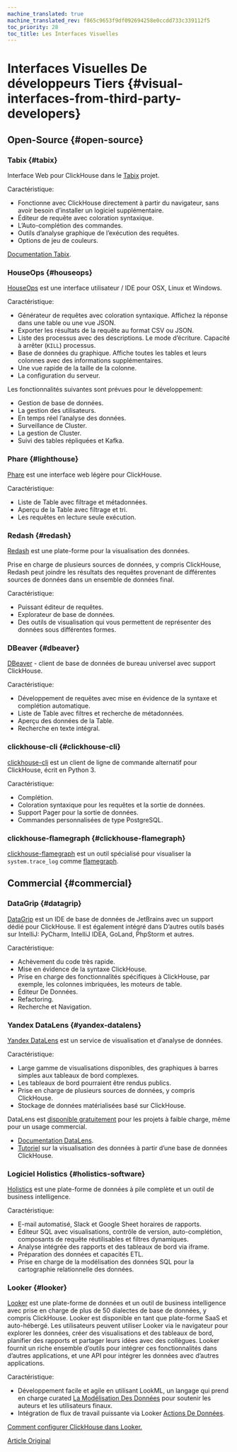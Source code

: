```yaml
---
machine_translated: true
machine_translated_rev: f865c9653f9df092694258e0ccdd733c339112f5
toc_priority: 28
toc_title: Les Interfaces Visuelles
---
```


# Interfaces Visuelles De développeurs Tiers {#visual-interfaces-from-third-party-developers}

## Open-Source {#open-source}

### Tabix {#tabix}

Interface Web pour ClickHouse dans le [Tabix](https://github.com/tabixio/tabix) projet.

Caractéristique:

-   Fonctionne avec ClickHouse directement à partir du navigateur, sans avoir besoin d’installer un logiciel supplémentaire.
-   Éditeur de requête avec coloration syntaxique.
-   L’Auto-complétion des commandes.
-   Outils d’analyse graphique de l’exécution des requêtes.
-   Options de jeu de couleurs.

[Documentation Tabix](https://tabix.io/doc/).

### HouseOps {#houseops}

[HouseOps](https://github.com/HouseOps/HouseOps) est une interface utilisateur / IDE pour OSX, Linux et Windows.

Caractéristique:

-   Générateur de requêtes avec coloration syntaxique. Affichez la réponse dans une table ou une vue JSON.
-   Exporter les résultats de la requête au format CSV ou JSON.
-   Liste des processus avec des descriptions. Le mode d’écriture. Capacité à arrêter (`KILL`) processus.
-   Base de données du graphique. Affiche toutes les tables et leurs colonnes avec des informations supplémentaires.
-   Une vue rapide de la taille de la colonne.
-   La configuration du serveur.

Les fonctionnalités suivantes sont prévues pour le développement:

-   Gestion de base de données.
-   La gestion des utilisateurs.
-   En temps réel l’analyse des données.
-   Surveillance de Cluster.
-   La gestion de Cluster.
-   Suivi des tables répliquées et Kafka.

### Phare {#lighthouse}

[Phare](https://github.com/VKCOM/lighthouse) est une interface web légère pour ClickHouse.

Caractéristique:

-   Liste de Table avec filtrage et métadonnées.
-   Aperçu de la Table avec filtrage et tri.
-   Les requêtes en lecture seule exécution.

### Redash {#redash}

[Redash](https://github.com/getredash/redash) est une plate-forme pour la visualisation des données.

Prise en charge de plusieurs sources de données, y compris ClickHouse, Redash peut joindre les résultats des requêtes provenant de différentes sources de données dans un ensemble de données final.

Caractéristique:

-   Puissant éditeur de requêtes.
-   Explorateur de base de données.
-   Des outils de visualisation qui vous permettent de représenter des données sous différentes formes.

### DBeaver {#dbeaver}

[DBeaver](https://dbeaver.io/) - client de base de données de bureau universel avec support ClickHouse.

Caractéristique:

-   Développement de requêtes avec mise en évidence de la syntaxe et complétion automatique.
-   Liste de Table avec filtres et recherche de métadonnées.
-   Aperçu des données de la Table.
-   Recherche en texte intégral.

### clickhouse-cli {#clickhouse-cli}

[clickhouse-cli](https://github.com/hatarist/clickhouse-cli) est un client de ligne de commande alternatif pour ClickHouse, écrit en Python 3.

Caractéristique:

-   Complétion.
-   Coloration syntaxique pour les requêtes et la sortie de données.
-   Support Pager pour la sortie de données.
-   Commandes personnalisées de type PostgreSQL.

### clickhouse-flamegraph {#clickhouse-flamegraph}

[clickhouse-flamegraph](https://github.com/Slach/clickhouse-flamegraph) est un outil spécialisé pour visualiser la `system.trace_log` comme [flamegraph](http://www.brendangregg.com/flamegraphs.html).

## Commercial {#commercial}

### DataGrip {#datagrip}

[DataGrip](https://www.jetbrains.com/datagrip/) est un IDE de base de données de JetBrains avec un support dédié pour ClickHouse. Il est également intégré dans D’autres outils basés sur IntelliJ: PyCharm, IntelliJ IDEA, GoLand, PhpStorm et autres.

Caractéristique:

-   Achèvement du code très rapide.
-   Mise en évidence de la syntaxe ClickHouse.
-   Prise en charge des fonctionnalités spécifiques à ClickHouse, par exemple, les colonnes imbriquées, les moteurs de table.
-   Éditeur De Données.
-   Refactoring.
-   Recherche et Navigation.

### Yandex DataLens {#yandex-datalens}

[Yandex DataLens](https://cloud.yandex.ru/services/datalens) est un service de visualisation et d’analyse de données.

Caractéristique:

-   Large gamme de visualisations disponibles, des graphiques à barres simples aux tableaux de bord complexes.
-   Les tableaux de bord pourraient être rendus publics.
-   Prise en charge de plusieurs sources de données, y compris ClickHouse.
-   Stockage de données matérialisées basé sur ClickHouse.

DataLens est [disponible gratuitement](https://cloud.yandex.com/docs/datalens/pricing) pour les projets à faible charge, même pour un usage commercial.

-   [Documentation DataLens](https://cloud.yandex.com/docs/datalens/).
-   [Tutoriel](https://cloud.yandex.com/docs/solutions/datalens/data-from-ch-visualization) sur la visualisation des données à partir d’une base de données ClickHouse.

### Logiciel Holistics {#holistics-software}

[Holistics](https://www.holistics.io/) est une plate-forme de données à pile complète et un outil de business intelligence.

Caractéristique:

-   E-mail automatisé, Slack et Google Sheet horaires de rapports.
-   Éditeur SQL avec visualisations, contrôle de version, auto-complétion, composants de requête réutilisables et filtres dynamiques.
-   Analyse intégrée des rapports et des tableaux de bord via iframe.
-   Préparation des données et capacités ETL.
-   Prise en charge de la modélisation des données SQL pour la cartographie relationnelle des données.

### Looker {#looker}

[Looker](https://looker.com) est une plate-forme de données et un outil de business intelligence avec prise en charge de plus de 50 dialectes de base de données, y compris ClickHouse. Looker est disponible en tant que plate-forme SaaS et auto-hébergé. Les utilisateurs peuvent utiliser Looker via le navigateur pour explorer les données, créer des visualisations et des tableaux de bord, planifier des rapports et partager leurs idées avec des collègues. Looker fournit un riche ensemble d’outils pour intégrer ces fonctionnalités dans d’autres applications, et une API
pour intégrer les données avec d’autres applications.

Caractéristique:

-   Développement facile et agile en utilisant LookML, un langage qui prend en charge curated
    [La Modélisation Des Données](https://looker.com/platform/data-modeling) pour soutenir les auteurs et les utilisateurs finaux.
-   Intégration de flux de travail puissante via Looker [Actions De Données](https://looker.com/platform/actions).

[Comment configurer ClickHouse dans Looker.](https://docs.looker.com/setup-and-management/database-config/clickhouse)

[Article Original](https://clickhouse.tech/docs/en/interfaces/third-party/gui/) <!--hide-->
